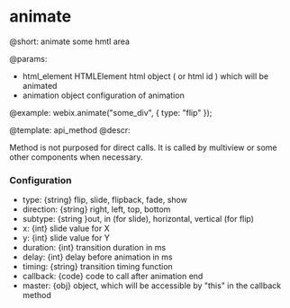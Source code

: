 animate
=============


@short: animate some hmtl area
	

@params:

- html_element    HTMLElement    html object ( or html id ) which will be animated
- animation    object    configuration of animation


@example:
webix.animate("some_div", { type: "flip" });

@template:	api_method
@descr:

Method is not purposed for direct calls. It is called by multiview or some other components when necessary. 

### Configuration

- type:  {string} flip, slide, flipback, fade, show
- direction: {string} right, left, top, bottom
- subtype: {string }out, in (for slide), horizontal, vertical (for flip)
- x: {int} slide value for X
- y: {int} slide value for Y
- duration: {int} transition duration in ms
- delay: {int} delay before animation in ms
- timing: {string} transition timing function
- callback: {code} code to call after animation end
- master: {obj} object, which will be accessible by "this" in the callback method
